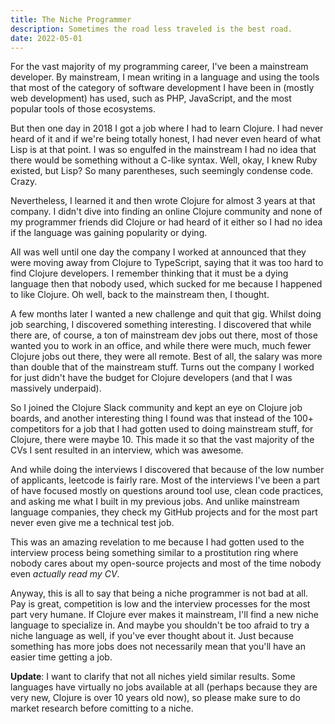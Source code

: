 ```yaml
---
title: The Niche Programmer
description: Sometimes the road less traveled is the best road.
date: 2022-05-01
---
```


For the vast majority of my programming career, I've been a mainstream developer. By mainstream, I mean writing in a language and using the tools that most of the category of software development I have been in (mostly web development) has used, such as PHP, JavaScript, and the most popular tools of those ecosystems.

But then one day in 2018 I got a job where I had to learn Clojure. I had never heard of it and if we're being totally honest, I had never even heard of what Lisp is at that point. I was so engulfed in the mainstream I had no idea that there would be something without a C-like syntax. Well, okay, I knew Ruby existed, but Lisp? So many parentheses, such seemingly condense code. Crazy.

Nevertheless, I learned it and then wrote Clojure for almost 3 years at that company. I didn't dive into finding an online Clojure community and none of my programmer friends did Clojure or had heard of it either so I had no idea if the language was gaining popularity or dying.

All was well until one day the company I worked at announced that they were moving away from Clojure to TypeScript, saying that it was too hard to find Clojure developers. I remember thinking that it must be a dying language then that nobody used, which sucked for me because I happened to like Clojure. Oh well, back to the mainstream then, I thought.

A few months later I wanted a new challenge and quit that gig. Whilst doing job searching, I discovered something interesting. I discovered that while there are, of course, a ton of mainstream dev jobs out there, most of those wanted you to work in an office, and while there were much, much fewer Clojure jobs out there, they were all remote. Best of all, the salary was more than double that of the mainstream stuff. Turns out the company I worked for just didn't have the budget for Clojure developers (and that I was massively underpaid).

So I joined the Clojure Slack community and kept an eye on Clojure job boards, and another interesting thing I found was that instead of the 100+ competitors for a job that I had gotten used to doing mainstream stuff, for Clojure, there were maybe 10. This made it so that the vast majority of the CVs I sent resulted in an interview, which was awesome.

And while doing the interviews I discovered that because of the low number of applicants, leetcode is fairly rare. Most of the interviews I've been a part of have focused mostly on questions around tool use, clean code practices, and asking me what I built in my previous jobs. And unlike mainstream language companies, they check my GitHub projects and for the most part never even give me a technical test job.

This was an amazing revelation to me because I had gotten used to the interview process being something similar to a prostitution ring where nobody cares about my open-source projects and most of the time nobody even _actually read my CV_. 

Anyway, this is all to say that being a niche programmer is not bad at all. Pay is great, competition is low and the interview processes for the most part very humane. If Clojure ever makes it mainstream, I'll find a new niche language to specialize in. And maybe you shouldn't be too afraid to try a niche language as well, if you've ever thought about it. Just because something has more jobs does not necessarily mean that you'll have an easier time getting a job.

**Update**: I want to clarify that not all niches yield similar results. Some languages have virtually no jobs available at all (perhaps because they are very new, Clojure is over 10 years old now), so please make sure to do market research before comitting to a niche. 

